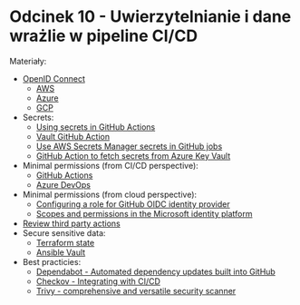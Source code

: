 # Odcinek 10 - Uwierzytelnianie i dane wrażlie w pipeline CI/CD

Materiały:
- [OpenID Connect](https://docs.github.com/en/actions/deployment/security-hardening-your-deployments)
  - [AWS](https://docs.github.com/en/actions/deployment/security-hardening-your-deployments/configuring-openid-connect-in-amazon-web-services)
  - [Azure](https://docs.github.com/en/actions/deployment/security-hardening-your-deployments/configuring-openid-connect-in-azure)
  - [GCP](https://docs.github.com/en/actions/deployment/security-hardening-your-deployments/configuring-openid-connect-in-google-cloud-platform)
- Secrets:
  - [Using secrets in GitHub Actions](https://docs.github.com/en/actions/security-guides/using-secrets-in-github-actions)
  - [Vault GitHub Action](https://github.com/hashicorp/vault-action)
  - [Use AWS Secrets Manager secrets in GitHub jobs](https://docs.aws.amazon.com/secretsmanager/latest/userguide/retrieving-secrets_github.html)
  - [GitHub Action to fetch secrets from Azure Key Vault](https://github.com/marketplace/actions/get-secrets-from-azure-key-vault)
- Minimal permissions (from CI/CD perspective):
  - [GitHub Actions](https://docs.github.com/en/actions/using-jobs/assigning-permissions-to-jobs)
  - [Azure DevOps](https://learn.microsoft.com/en-us/azure/devops/pipelines/policies/permissions?view=azure-devops)
- Minimal permissions (from cloud perspective):
  - [Configuring a role for GitHub OIDC identity provider](https://docs.aws.amazon.com/IAM/latest/UserGuide/id_roles_create_for-idp_oidc.html#idp_oidc_Create_GitHub)
  - [Scopes and permissions in the Microsoft identity platform](https://learn.microsoft.com/en-us/entra/identity-platform/scopes-oidc#openid-connect-scopes)
- [Review third party actions](https://www.stepsecurity.io/blog/third-party-github-actions-governance-best-practices)
- Secure sensitive data:
  - [Terraform state](https://developer.hashicorp.com/terraform/language/state/sensitive-data)
  - [Ansible Vault](https://docs.ansible.com/ansible/latest/vault_guide/index.html)
- Best practicies:
  - [Dependabot - Automated dependency updates built into GitHub](https://github.com/dependabot)
  - [Checkov - Integrating with CI/CD](https://www.checkov.io/1.Welcome/Feature%20Descriptions.html)
  - [Trivy - comprehensive and versatile security scanner](https://github.com/aquasecurity/trivy)